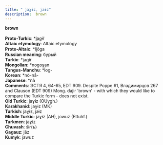 ```yaml
---
title: " jaɣɨz, jaɨz"
description:  brown
---
```

<p data-pagefind-weight="0.5">
<strong> brown</strong><br><br>
<strong>Proto-Turkic</strong>:  *jạgɨŕ<br>
<strong>Altaic etymology</strong>:  Altaic etymology<br>
<strong> Proto-Altaic</strong>:  *li̯ŏga<br>
<strong>Russian meaning</strong>:  бурый<br>
<strong>Turkic</strong>:  *jạgɨŕ<br>
<strong>Mongolian</strong>:  *nogoɣan<br>
<strong>Tungus-Manchu</strong>:  *ĺog-<br>
<strong>Korean</strong>:  *nò-nắ-<br>
<strong>Japanese</strong>:  *nà<br>
<strong>Comments</strong>:  ЭСТЯ 4, 64-65, EDT 909. Despite Poppe 61, Владимирцов 267 and Clauson (EDT 909) Mong. dajir 'brown' - with which they would like to compare the Turkic form - does not exist.<br>
<strong>Old Turkic</strong>:  jaɣɨz (OUygh.)<br>
<strong>Karakhanid</strong>:  jaɣɨz (MK)<br>
<strong>Turkish</strong>:  jaɣɨz, jaɨz<br>
<strong>Middle Turkic</strong>:  jaɣɨz (AH), jowuz (Ettuhf.)<br>
<strong>Turkmen</strong>:  jaɣɨz<br>
<strong>Chuvash</strong>:  śɨr(ъ)<br>
<strong>Gagauz</strong>:  jāz<br>
<strong>Kumyk</strong>:  jawuz<br>

</p>
